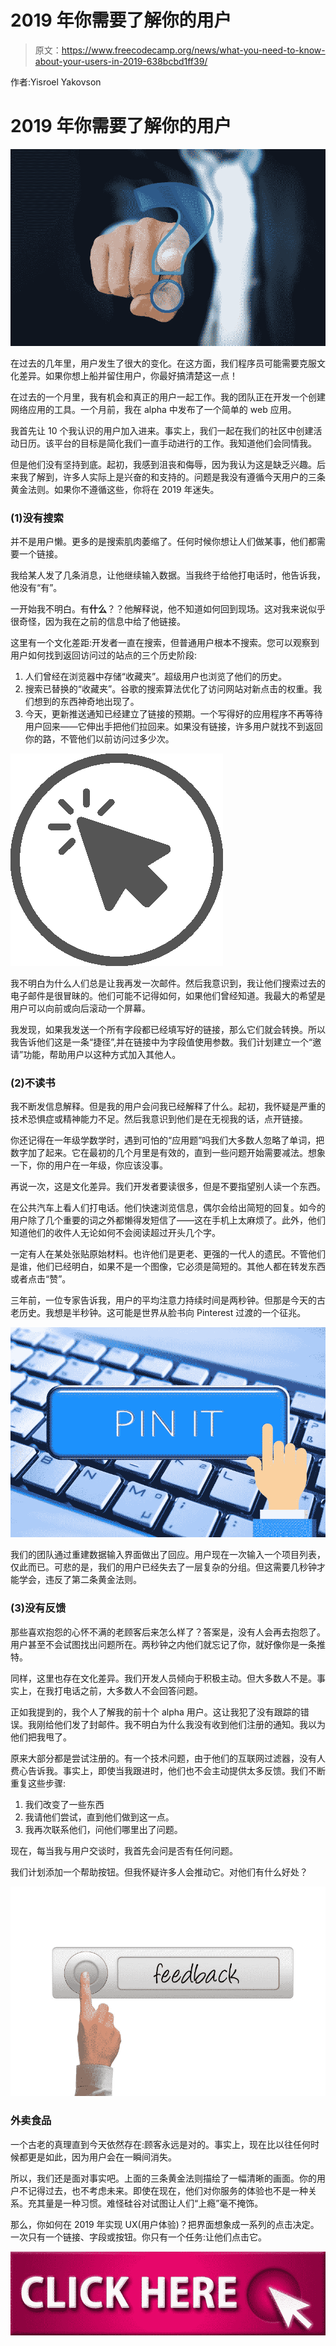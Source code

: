 # 2019 年你需要了解你的用户

> 原文：<https://www.freecodecamp.org/news/what-you-need-to-know-about-your-users-in-2019-638bcbd1ff39/>

作者:Yisroel Yakovson

# 2019 年你需要了解你的用户

![GOhV0ey4ibJpAGitj8ihhqIcDSzq2156OVnf](img/7a166867f7aee072cffc88f80d2d3d2c.png)

在过去的几年里，用户发生了很大的变化。在这方面，我们程序员可能需要克服文化差异。如果你想上船并留住用户，你最好搞清楚这一点！

在过去的一个月里，我有机会和真正的用户一起工作。我的团队正在开发一个创建网络应用的工具。一个月前，我在 alpha 中发布了一个简单的 web 应用。

我首先让 10 个我认识的用户加入进来。事实上，我们一起在我们的社区中创建活动日历。该平台的目标是简化我们一直手动进行的工作。我知道他们会同情我。

但是他们没有坚持到底。起初，我感到沮丧和侮辱，因为我认为这是缺乏兴趣。后来我了解到，许多人实际上是兴奋的和支持的。问题是我没有遵循今天用户的三条黄金法则。如果你不遵循这些，你将在 2019 年迷失。

### (1)没有搜索

并不是用户懒。更多的是搜索肌肉萎缩了。任何时候你想让人们做某事，他们都需要一个链接。

我给某人发了几条消息，让他继续输入数据。当我终于给他打电话时，他告诉我，他没有“有”。

一开始我不明白。有**什么**？？他解释说，他不知道如何回到现场。这对我来说似乎很奇怪，因为我在之前的信息中给了他链接。

这里有一个文化差距:开发者一直在搜索，但普通用户根本不搜索。您可以观察到用户如何找到返回访问过的站点的三个历史阶段:

1.  人们曾经在浏览器中存储“收藏夹”。超级用户也浏览了他们的历史。
2.  搜索已替换的“收藏夹”。谷歌的搜索算法优化了访问网站对新点击的权重。我们想到的东西神奇地出现了。
3.  今天，更新推送通知已经建立了链接的预期。一个写得好的应用程序不再等待用户回来——它伸出手把他们拉回来。如果没有链接，许多用户就找不到返回你的路，不管他们以前访问过多少次。

![RjGYAoojoWhJoDj0f2hDN6wTpDZOOU7hx4yz](img/b18368e300807b4822d72b3023c1915f.png)

我不明白为什么人们总是让我再发一次邮件。然后我意识到，我让他们搜索过去的电子邮件是很冒昧的。他们可能不记得如何，如果他们曾经知道。我最大的希望是用户可以向前或向后滚动一个屏幕。

我发现，如果我发送一个所有字段都已经填写好的链接，那么它们就会转换。所以我告诉他们这是一条“捷径”,并在链接中为字段值使用参数。我们计划建立一个“邀请”功能，帮助用户以这种方式加入其他人。

### (2)不读书

我不断发信息解释。但是我的用户会问我已经解释了什么。起初，我怀疑是严重的技术恐惧症或精神能力不足。然后我意识到他们是在无视我的话，点开链接。

你还记得在一年级学数学时，遇到可怕的“应用题”吗我们大多数人忽略了单词，把数字加了起来。它在最初的几个月里是有效的，直到一些问题开始需要减法。想象一下，你的用户在一年级，你应该没事。

再说一次，这是文化差异。我们开发者要读很多，但是不要指望别人读一个东西。

在公共汽车上看人们打电话。他们快速浏览信息，偶尔会给出简短的回复。如今的用户除了几个重要的词之外都懒得发短信了——这在手机上太麻烦了。此外，他们知道他们的收件人无论如何不会阅读超过开头几个字。

一定有人在某处张贴原始材料。也许他们是更老、更强的一代人的遗民。不管他们是谁，他们已经明白，如果不是一个图像，它必须是简短的。其他人都在转发东西或者点击“赞”。

三年前，一位专家告诉我，用户的平均注意力持续时间是两秒钟。但那是今天的古老历史。我想是半秒钟。这可能是世界从脸书向 Pinterest 过渡的一个征兆。

![LfKiFZcSUQm4Px3OUY1DK5PFkdOJ56rBkekl](img/eb5178ddb8fe207dc5a14d3214d1d5c1.png)

我们的团队通过重建数据输入界面做出了回应。用户现在一次输入一个项目列表，仅此而已。可悲的是，我们的用户已经失去了一层复杂的分组。但这需要几秒钟才能学会，违反了第二条黄金法则。

### (3)没有反馈

那些喜欢抱怨的心怀不满的老顾客后来怎么样了？答案是，没有人会再去抱怨了。用户甚至不会试图找出问题所在。两秒钟之内他们就忘记了你，就好像你是一条推特。

同样，这里也存在文化差异。我们开发人员倾向于积极主动。但大多数人不是。事实上，在我打电话之前，大多数人不会回答问题。

正如我提到的，我个人了解我的前十个 alpha 用户。这让我犯了没有跟踪的错误。我刚给他们发了封邮件。我不明白为什么我没有收到他们注册的通知。我以为他们把我甩了。

原来大部分都是尝试注册的。有一个技术问题，由于他们的互联网过滤器，没有人费心告诉我。事实上，即使当我跟进时，他们也不会主动提供太多反馈。我们不断重复这些步骤:

1.  我们改变了一些东西
2.  我请他们尝试，直到他们做到这一点。
3.  我再次联系他们，问他们哪里出了问题。

现在，每当我与用户交谈时，我首先会问是否有任何问题。

我们计划添加一个帮助按钮。但我怀疑许多人会推动它。对他们有什么好处？

![JBZHHkCnT-rfp-9AUlgIWznm-LJ0FWGiqe3u](img/05b311dbab151e793daa3f9a3d4594cd.png)

### 外卖食品

一个古老的真理直到今天依然存在:顾客永远是对的。事实上，现在比以往任何时候都更是如此，因为用户会在一瞬间消失。

所以，我们还是面对事实吧。上面的三条黄金法则描绘了一幅清晰的画面。你的用户不记得过去，也不考虑未来。即使在现在，他们对你服务的体验也不是一种关系。充其量是一种习惯。难怪硅谷对试图让人们“上瘾”毫不掩饰。

那么，你如何在 2019 年实现 UX(用户体验)？把界面想象成一系列的点击决定。一次只有一个链接、字段或按钮。你只有一个任务:让他们点击它。

![X4xPi4lro8g-bdwBPG773HpndjmYUIZLlsRC](img/8aef2a0a727367a1e864f821511d4b21.png)